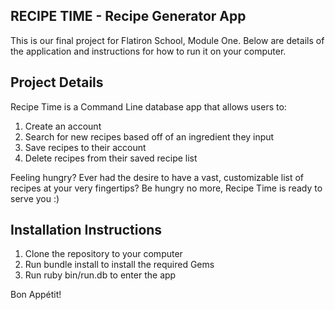 RECIPE TIME - Recipe Generator App
------

This is our final project for Flatiron School, Module One. Below are details of the application and instructions for how to run it on your computer.

Project Details
------

Recipe Time is a Command Line database app that allows users to:
1. Create an account
2. Search for new recipes based off of an ingredient they input
3. Save recipes to their account
4. Delete recipes from their saved recipe list

Feeling hungry? Ever had the desire to have a vast, customizable list of recipes at your very fingertips?
Be hungry no more, Recipe Time is ready to serve you :)


Installation Instructions
-------------------------------------

1. Clone the repository to your computer
2. Run bundle install to install the required Gems
3. Run ruby bin/run.db to enter the app

Bon Appétit!
